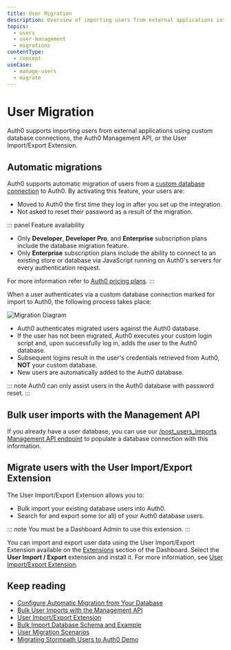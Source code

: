 ```yaml
---
title: User Migration
description: Overview of importing users from external applications into Auth0.
topics:
  - users
  - user-management
  - migrations
contentType:
  - concept
useCase:
  - manage-users
  - migrate
---
```

# User Migration

Auth0 supports importing users from external applications using custom database connections, the Auth0 Management API, or the User Import/Export Extension.

## Automatic migrations

Auth0 supports automatic migration of users from a [custom database connection](/connections/database/custom-db) to Auth0. By activating this feature, your users are:

* Moved to Auth0 the first time they log in after you set up the integration. 
* Not asked to reset their password as a result of the migration.

::: panel Feature availability
- Only **Developer**, **Developer Pro**, and **Enterprise** subscription plans include the database migration feature.
- Only **Enterprise** subscription plans include the ability to connect to an existing store or database via JavaScript running on Auth0's servers for every authentication request.

For more information refer to [Auth0 pricing plans](https://auth0.com/pricing).
:::

When a user authenticates via a custom database connection marked for import to Auth0, the following process takes place:

![Migration Diagram](/media/articles/connections/database/migrating-diagram.png)

* Auth0 authenticates migrated users against the Auth0 database. 
* If the user has not been migrated, Auth0 executes your custom login script and, upon successfully log in, adds the user to the Auth0 database. 
* Subsequent logins result in the user's credentials retrieved from Auth0, **NOT** your custom database.
* New users are automatically added to the Auth0 database.

::: note
Auth0 can only assist users in the Auth0 database with password reset.
:::

## Bulk user imports with the Management API

If you already have a user database, you can use our [/post_users_imports Management API endpoint](/api/management/v2#!/Jobs/post_users_imports) to populate a database connection with this information. 

## Migrate users with the User Import/Export Extension

The User Import/Export Extension allows you to:

* Bulk import your existing database users into Auth0.
* Search for and export some (or all) of your Auth0 database users.

::: note
You must be a Dashboard Admin to use this extension.
:::

You can import and export user data using the User Import/Export Extension available on the [Extensions](${manage_url}/#/extensions) section of the Dashboard. Select the **User Import / Export** extension and install it. For more information, see [User Import/Export Extension](/extensions/user-import-export).

## Keep reading

* [Configure Automatic Migration from Your Database](/users/guides/configure-automatic-migration)
* [Bulk User Imports with the Management API](/users/guides/bulk-user-import)
* [User Import/Export Extension](/extensions/user-import-export)
* [Bulk Import Database Schema and Example](/users/references/bulk-import-database-schema-examples)
* [User Migration Scenarios](/users/references/user-migration-scenarios)
* [Migrating Stormpath Users to Auth0 Demo](https://github.com/auth0-blog/migrate-stormpath-users-to-auth0)

